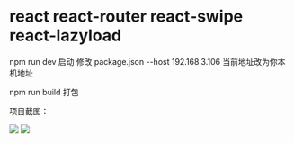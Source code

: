 # react  react-router react-swipe react-lazyload
 
npm run dev 启动 修改 package.json --host 192.168.3.106 当前地址改为你本机地址
 
npm run build 打包
 
项目截图：
<div>
<img  src="http://cppics.b0.upaiyun.com/react/shopping-react01.png"/> 
<img  src="http://cppics.b0.upaiyun.com/react/shopping-react02.png"/> 
</div>
